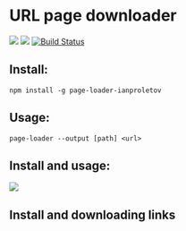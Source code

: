 # URL page downloader
<a href="https://codeclimate.com/github/ianproletov/project-lvl3-s456/maintainability"><img src="https://api.codeclimate.com/v1/badges/aa9afc5f020c45fdaadc/maintainability" /></a>
<a href="https://codeclimate.com/github/ianproletov/project-lvl3-s456/test_coverage"><img src="https://api.codeclimate.com/v1/badges/aa9afc5f020c45fdaadc/test_coverage" /></a>
[![Build Status](https://travis-ci.org/ianproletov/project-lvl3-s456.svg?branch=master)](https://travis-ci.org/ianproletov/project-lvl3-s456)

## Install:
`npm install -g page-loader-ianproletov`

## Usage:
`page-loader --output [path] <url>`

## Install and usage:
<a href="https://asciinema.org/a/242265" target="_blank"><img src="https://asciinema.org/a/242265.svg" /></a>

## Install and downloading links